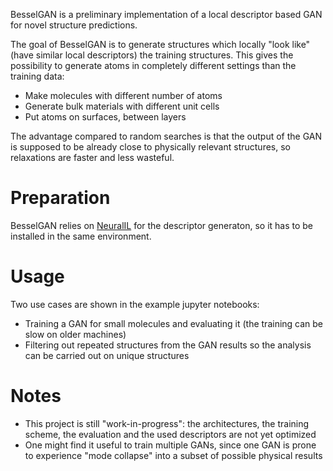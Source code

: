 BesselGAN is a preliminary implementation of a local descriptor based GAN for novel structure predictions.

The goal of BesselGAN is to generate structures which locally "look like" (have similar local descriptors) the training structures. This gives the possibility to generate atoms in completely different settings than the training data:
- Make molecules with different number of atoms
- Generate bulk materials with different unit cells
- Put atoms on surfaces, between layers

The advantage compared to random searches is that the output of the GAN is supposed to be already close to physically relevant structures, so relaxations are faster and less wasteful.

# Preparation
BesselGAN relies on [NeuralIL](https://github.com/Madsen-s-research-group/neuralil-public-releases/tree/main/src/neuralil) for the descriptor generaton, so it has to be installed in the same environment.

# Usage
Two use cases are shown in the example jupyter notebooks:
- Training a GAN for small molecules and evaluating it (the training can be slow on older machines)
- Filtering out repeated structures from the GAN results so the analysis can be carried out on unique structures

# Notes
- This project is still "work-in-progress": the architectures, the training scheme, the evaluation and the used descriptors are not yet optimized
- One might find it useful to train multiple GANs, since one GAN is prone to experience "mode collapse" into a subset of possible physical results